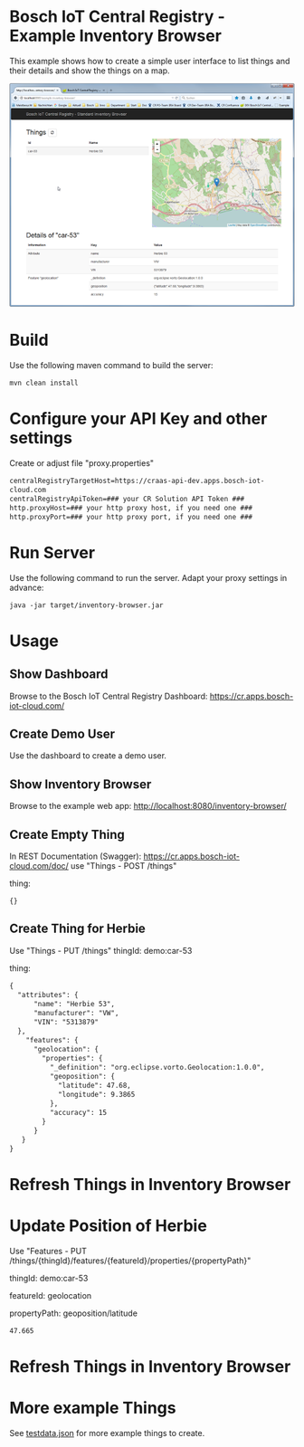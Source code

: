 # Bosch IoT Central Registry - Example Inventory Browser

This example shows how to create a simple user interface to list things and their details and show the things on a map.

![Screenshot](screenshot.png)

# Build

Use the following maven command to build the server:
```
mvn clean install
```

# Configure your API Key and other settings

Create or adjust file "proxy.properties"

```
centralRegistryTargetHost=https://craas-api-dev.apps.bosch-iot-cloud.com
centralRegistryApiToken=### your CR Solution API Token ###
http.proxyHost=### your http proxy host, if you need one ###
http.proxyPort=### your http proxy port, if you need one ###
```

# Run Server

Use the following command to run the server. Adapt your proxy settings in advance:
```
java -jar target/inventory-browser.jar
```

# Usage

## Show Dashboard

Browse to the Bosch IoT Central Registry Dashboard: <https://cr.apps.bosch-iot-cloud.com/>

## Create Demo User

Use the dashboard to create a demo user.

## Show Inventory Browser

Browse to the example web app: <http://localhost:8080/inventory-browser/>

## Create Empty Thing

In REST Documentation (Swagger): <https://cr.apps.bosch-iot-cloud.com/doc/>
use "Things - POST /things"

thing:
```
{}
```

## Create Thing for Herbie

Use "Things - PUT /things"
thingId: demo:car-53

thing:
```
{
  "attributes": {
      "name": "Herbie 53",
      "manufacturer": "VW",
      "VIN": "5313879"
  },
    "features": {
      "geolocation": {
        "properties": {
          "_definition": "org.eclipse.vorto.Geolocation:1.0.0",
          "geoposition": {
            "latitude": 47.68,
            "longitude": 9.3865
          },
          "accuracy": 15
        }
      }
   }
}
```

# Refresh Things in Inventory Browser

# Update Position of Herbie

Use "Features - PUT /things/{thingId}/features/{featureId}/properties/{propertyPath}"

thingId: demo:car-53

featureId: geolocation

propertyPath: geoposition/latitude
```
47.665
```

# Refresh Things in Inventory Browser

# More example Things

See [testdata.json](testdata.json) for more example things to create.
